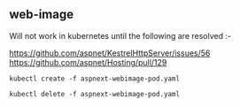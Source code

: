 web-image
---------

Will not work in kubernetes until the following are resolved :-

https://github.com/aspnet/KestrelHttpServer/issues/56
https://github.com/aspnet/Hosting/pull/129

```
kubectl create -f aspnext-webimage-pod.yaml
```

```
kubectl delete -f aspnext-webimage-pod.yaml
```
